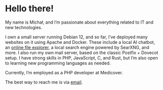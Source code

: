 # Hello there!

My name is Michał, and I’m passionate about everything related to IT and new technologies.

I own a small server running Debian 12, and so far, I’ve deployed many websites on it using Apache and Docker. These include a local AI chatbot, an [online file explorer](https://github.com/Maldiran/online-files), a local search engine powered by SearXNG, and more. I also run my own mail server, based on the classic Postfix + Dovecot setup.
I have strong skills in PHP, JavaScript, C, and Rust, but I’m also open to learning new programming languages as needed.

Currently, I’m employed as a PHP developer at Medicover.

The best way to reach me is via [email](mailto:maldiran@maldiran.com).
